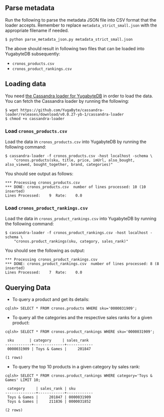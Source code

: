 ## Parse metadata

Run the following to parse the metadata JSON file into CSV format that the loader accepts. Remember to replace `metadata_strict_small.json` with the appropriate filename if needed.
```
$ python parse_metadata_json.py metadata_strict_small.json
```

The above should result in following two files that can be loaded into YugabyteDB subsequently:
* `cronos_products.csv`
* `cronos_product_rankings.csv`


## Loading data

You need [the Cassandra loader for YugabyteDB](https://github.com/YugaByte/cassandra-loader/) in
order to load the data. You can fetch the Cassandra loader by running the following:
```
$ wget https://github.com/YugaByte/cassandra-loader/releases/download/v0.0.27-yb-1/cassandra-loader
$ chmod +x cassandra-loader
```

### Load `cronos_products.csv`

Load the data in `cronos_products.csv` into YugabyteDB by running the following command:
```
$ cassandra-loader -f cronos_products.csv -host localhost -schema \
    "cronos.products(sku, title, price, imUrl, also_bought, also_viewed, bought_together, brand, categories)"
```

You should see output as follows:
```
*** Processing cronos_products.csv
*** DONE: cronos_products.csv  number of lines processed: 10 (10 inserted)
Lines Processed: 	9  Rate: 	0.0
```

### Load `cronos_product_rankings.csv`

Load the data in `cronos_product_rankings.csv` into YugabyteDB by running the following command:
```
$ cassandra-loader -f cronos_product_rankings.csv -host localhost -schema \
    "cronos.product_rankings(sku, category, sales_rank)"
```

You should see the following as output:
```
*** Processing cronos_product_rankings.csv
*** DONE: cronos_product_rankings.csv  number of lines processed: 8 (8 inserted)
Lines Processed: 	7  Rate: 	0.0
```

## Querying Data

- To query a product and get its details:
```
cqlsh> SELECT * FROM cronos.products WHERE sku='0000031909';
```

- To query all the categories and the respective sales ranks for a given product:
```
cqlsh> SELECT * FROM cronos.product_rankings WHERE sku='0000031909';

 sku       | category     | sales_rank
------------+--------------+------------
 0000031909 | Toys & Games |     201847

(1 rows)
```

- To query the top 10 products in a given category by sales rank:
```
cqlsh> SELECT * FROM cronos.product_rankings WHERE category='Toys & Games' LIMIT 10;

 category     | sales_rank | sku
--------------+------------+------------
 Toys & Games |     201847 | 0000031909
 Toys & Games |     211836 | 0000031852

(2 rows)
```
